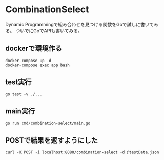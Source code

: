 # CombinationSelect

Dynamic Programmingで組み合わせを見つける関数をGoで試しに書いてみる。
ついでにGoでAPIも書いてみる。

## dockerで環境作る
```
docker-compose up -d
docker-compose exec app bash
```

## test実行
```
go test -v ./...
```

## main実行
```
go run cmd/combination-select/main.go
```

## POSTで結果を返すようにした
```
curl -X POST -i localhost:8080/combination-select -d @testData.json
```